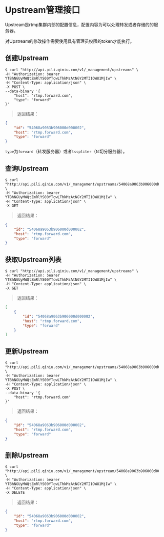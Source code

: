 Upstream管理接口
===============

Upstream是rtmp集群内部的配置信息，配置内容为可以处理转发或者存储的的服务器。

对Upstream的修改操作需要使用具有管理员权限的token才能执行。

创建Upstream
------------

```shell
$ curl "http://api.pili.qiniu.com/v1/_management/upstreams" \
-H "Authorization: bearer YTBhNGUyMWQtZmRlYS00YTcwLThkMzAtNGY2MTI1OWU1MjIw" \
-H "Content-Type: application/json" \
-X POST \
--data-binary '{
    "host": "rtmp.forward.com",
    "type": "forward"
}'
```

> 返回结果：

```json
{
    "id": "54068a9063b906000d000002",
    "host": "rtmp.forward.com",
    "type": "forward"
}
```

`type`为`forward`（转发服务器）或者`tsspliter`（ts切分服务器）。

查询Upstream
------------

```shell
$ curl "http://api.pili.qiniu.com/v1/_management/upstreams/54068a9063b906000d000002" \
-H "Authorization: bearer YTBhNGUyMWQtZmRlYS00YTcwLThkMzAtNGY2MTI1OWU1MjIw" \
-H "Content-Type: application/json" \
-X GET
```

> 返回结果：

```json
{
    "id": "54068a9063b906000d000002",
    "host": "rtmp.forward.com",
    "type": "forward"
}
```

获取Upstream列表
--------------

```shell
$ curl "http://api.pili.qiniu.com/v1/_management/upstreams" \
-H "Authorization: bearer YTBhNGUyMWQtZmRlYS00YTcwLThkMzAtNGY2MTI1OWU1MjIw" \
-H "Content-Type: application/json" \
-X GET
```

>返回结果：

```json
[
    {
        "id": "54068a9063b906000d000002",
        "host": "rtmp.forward.com",
        "type": "forward"
    }
]
```

更新Upstream
-----------

```shell
$ curl "http://api.pili.qiniu.com/v1/_management/upstreams/54068a9063b906000d000002" \
-H "Authorization: bearer YTBhNGUyMWQtZmRlYS00YTcwLThkMzAtNGY2MTI1OWU1MjIw" \
-H "Content-Type: application/json" \
-X POST \
--data-binary '{
    "host": "rtmp.forward.com"
}'
```

> 返回结果：

```json
{
    "id": "54068a9063b906000d000002",
    "host": "rtmp.forward.com",
    "type": "forward"
}
```

删除Upstream
------------

```shell
$ curl "http://api.pili.qiniu.com/v1/_management/upstream/54068a9063b906000d000002" \
-H "Authorization: bearer YTBhNGUyMWQtZmRlYS00YTcwLThkMzAtNGY2MTI1OWU1MjIw" \
-H "Content-Type: application/json" \
-X DELETE
```

> 返回结果：

```json
{
    "id": "54068a9063b906000d000002",
    "host": "rtmp.forward.com",
    "type": "forward"
}
```
